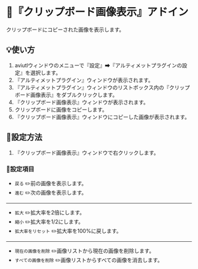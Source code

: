 ﻿# 🎉『クリップボード画像表示』アドイン

クリップボードにコピーされた画像を表示します。

## 💡使い方

1. aviutlウィンドウのメニューで『設定』➡『アルティメットプラグインの設定』を選択します。
1. 『アルティメットプラグイン』ウィンドウが表示されます。
1. 『アルティメットプラグイン』ウィンドウのリストボックス内の『クリップボード画像表示』をダブルクリックします。
1. 『クリップボード画像表示』ウィンドウが表示されます。
1. クリップボードに画像をコピーします。
1. 『クリップボード画像表示』ウィンドウにコピーした画像が表示されます。

## 🔧設定方法

1. 『クリップボード画像表示』ウィンドウで右クリックします。

### 📝設定項目

* `戻る` ✏️前の画像を表示します。
* `進む` ✏️次の画像を表示します。

----

* `拡大` ✏️拡大率を2倍にします。
* `縮小` ✏️拡大率を1/2にします。
* `拡大率をリセット` ✏️拡大率を100%に戻します。

----

* `現在の画像を削除` ✏️画像リストから現在の画像を削除します。
* `すべての画像を削除` ✏️画像リストからすべての画像を消去します。
